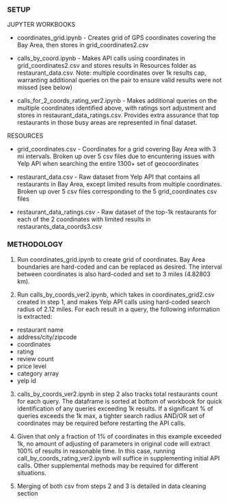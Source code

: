 ### SETUP


JUPYTER WORKBOOKS

* coordinates_grid.ipynb - Creates grid of GPS coordinates covering the Bay Area, then stores in grid_coordinates2.csv

* calls_by_coord.ipynb - Makes API calls using coordinates in grid_coordinates2.csv and stores results in Resources folder as restaurant_data.csv. Note: multiple coordinates over 1k results cap, warranting additional queries on the pair to ensure valid results were not missed (see below)

* calls_for_2_coords_rating_ver2.ipynb - Makes additional queries on the multiple coordinates identified above, with ratings sort adjustment and stores in restaurant_data_ratings.csv. Provides extra assurance that top restaurants in those busy areas are represented in final dataset.


RESOURCES

* grid_coordinates.csv - Coordinates for a grid covering Bay Area with 3 mi intervals. Broken up over 5 csv files due to encuntering issues with Yelp API when searching the entire 1300+ set of geocoordinates

* restaurant_data.csv - Raw dataset from Yelp API that contains all restaurants in Bay Area, except limited results from multiple coordinates. Broken up over 5 csv files corresponding to the 5 grid_coordinates csv files

* restaurant_data_ratings.csv - Raw dataset of the top-1k restaurants for each of the 2 coordinates with limited results in restaurants_data_coords3.csv



### METHODOLOGY


1. Run coordinates_grid.ipynb to create grid of coordinates. Bay Area boundaries are hard-coded  and can be replaced as desired. The interval between coordinates is also hard-coded and set to 3 miles (4.82803 km).

2. Run calls_by_coords_ver2.ipynb, which takes in coordinates_grid2.csv created in step 1, and makes Yelp API calls using hard-coded search radius of 2.12 miles. For each result in a query, the following information is extracted:

- restaurant name
- address/city/zipcode
- coordinates
- rating
- review count
- price level
- category array
- yelp id

3. calls_by_coords_ver2.ipynb in step 2 also tracks total restaurants count for each query. The dataframe is sorted at bottom of workbook for quick identification of any queries exceeding 1k results. If a significant % of queries exceeds the 1k max, a tighter search radius AND/OR set of coordinates may be required before restarting the API calls.

4. Given that only a fraction of 1% of coordinates in this example exceeded 1k, no amount of adjusting of parameters in original code will extract 100% of results in reasonable time. In this case, running call_by_coords_rating_ver2.ipynb will suffice in supplementing initial API calls. Other supplemental methods may be required for different situations.

5. Merging of both csv from steps 2 and 3 is detailed in data cleaning section
